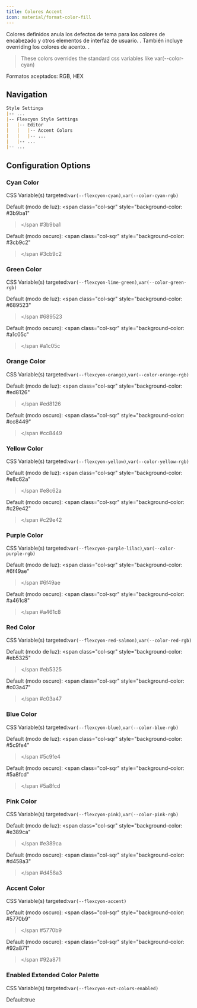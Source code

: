 ```yaml
---
title: Colores Accent
icon: material/format-color-fill
---
```


Colores definidos anula los defectos de tema para los colores de encabezado y otros elementos de interfaz de usuario.
.
También incluye overriding los colores de acento.
.
> These colors overrides the standard css variables like var(--color-cyan)

Formatos aceptados: RGB, HEX

## Navigation

```md
Style Settings
|-- ...
|-- Flexcyon Style Settings
|   |-- Editor
|   |   |-- Accent Colors
|   |   |-- ...
|   |-- ...
|-- ...
```

## Configuration Options

### Cyan Color

CSS Variable(s) targeted:`var(--flexcyon-cyan)`,`var(--color-cyan-rgb)`

Default (modo de luz):
<span class="col-sqr" style="background-color: #3b9ba1"
></span
>#3b9ba1

Default (modo oscuro):
<span class="col-sqr" style="background-color: #3cb9c2"
></span
>#3cb9c2

### Green Color

CSS Variable(s) targeted:`var(--flexcyon-lime-green)`,`var(--color-green-rgb)`

Default (modo de luz):
<span class="col-sqr" style="background-color: #689523"
></span
>#689523

Default (modo oscuro):
<span class="col-sqr" style="background-color: #a1c05c"
></span
>#a1c05c

### Orange Color

CSS Variable(s) targeted:`var(--flexcyon-orange)`,`var(--color-orange-rgb)`

Default (modo de luz):
<span class="col-sqr" style="background-color: #ed8126"
></span
>#ed8126

Default (modo oscuro):
<span class="col-sqr" style="background-color: #cc8449"
></span
>#cc8449

### Yellow Color

CSS Variable(s) targeted:`var(--flexcyon-yellow)`,`var(--color-yellow-rgb)`

Default (modo de luz):
<span class="col-sqr" style="background-color: #e8c62a"
></span
>#e8c62a

Default (modo oscuro):
<span class="col-sqr" style="background-color: #c29e42"
></span
>#c29e42

### Purple Color

CSS Variable(s) targeted:`var(--flexcyon-purple-lilac)`,`var(--color-purple-rgb)`

Default (modo de luz):
<span class="col-sqr" style="background-color: #6f49ae"
></span
>#6f49ae

Default (modo oscuro):
<span class="col-sqr" style="background-color: #a461c8"
></span
>#a461c8

### Red Color

CSS Variable(s) targeted:`var(--flexcyon-red-salmon)`,`var(--color-red-rgb)`

Default (modo de luz):
<span class="col-sqr" style="background-color: #eb5325"
></span
>#eb5325

Default (modo oscuro):
<span class="col-sqr" style="background-color: #c03a47"
></span
>#c03a47

### Blue Color

CSS Variable(s) targeted:`var(--flexcyon-blue)`,`var(--color-blue-rgb)`

Default (modo de luz):
<span class="col-sqr" style="background-color: #5c9fe4"
></span
>#5c9fe4

Default (modo oscuro):
<span class="col-sqr" style="background-color: #5a8fcd"
></span
>#5a8fcd

### Pink Color

CSS Variable(s) targeted:`var(--flexcyon-pink)`,`var(--color-pink-rgb)`

Default (modo de luz):
<span class="col-sqr" style="background-color: #e389ca"
></span
>#e389ca

Default (modo oscuro):
<span class="col-sqr" style="background-color: #d458a3"
></span
>#d458a3

### Accent Color

CSS Variable(s) targeted:`var(--flexcyon-accent)`

Default (modo oscuro):
<span class="col-sqr" style="background-color: #5770b9"
></span
>#5770b9

Default (modo oscuro):
<span class="col-sqr" style="background-color: #92a871"
></span
>#92a871

### Enabled Extended Color Palette

CSS Variable(s) targeted:`var(--flexcyon-ext-colors-enabled)`

Default:true

